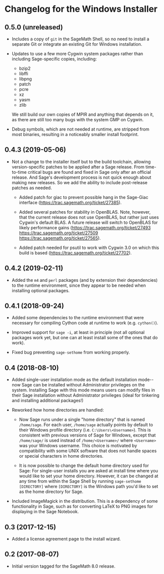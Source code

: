 Changelog for the Windows Installer
===================================

0.5.0 (unreleased)
------------------

* Includes a copy of `git` in the SageMath Shell, so no need to install a
  separate Git or integrate an existing Git for Windows installation.

* Updates to use a few more Cygwin system packages rather than including
  Sage-specific copies, including:

  * bzip2
  * libffi
  * libpng
  * patch
  * pcre
  * xz
  * yasm
  * zlib

  We still build our own copies of MPIR and anything that depends on it,
  as there are still too many bugs with the system GMP on Cygwin.

* Debug symbols, which are not needed at runtime, are stripped from most
  binaries, resulting in a noticeably smaller install footprint.


0.4.3 (2019-05-06)
------------------

* Not a change to the installer itself but to the build toolchain, allowing
  version-specific patches to be applied after a Sage release.  From
  time-to-time critical bugs are found and fixed in Sage only after an
  official release.  And Sage's development process is not quick enough
  about making new releases.  So we add the ability to include post-release
  patches as needed.

  * Added patch for giac to prevent possible hang in the Sage-Giac interface
    (https://trac.sagemath.org/ticket/27385).

  * Added several patches for stability in OpenBLAS.  Note, however, that
    the current release does not use OpenBLAS, but rather just uses
    Cygwin's default BLAS.  A future release will switch to OpenBLAS for
    likely performance gains (https://trac.sagemath.org/ticket/27493
    https://trac.sagemath.org/ticket/27509
    https://trac.sagemath.org/ticket/27565).

  * Added patch needed for psutil to work with Cygwin 3.0 on which this
    build is based (https://trac.sagemath.org/ticket/27702).


0.4.2 (2019-02-11)
------------------

* Added the `m4` and `perl` packages (and by extension their dependencies)
  to the runtime environment, since they appear to be needed when
  installing optional packages.


0.4.1 (2018-09-24)
------------------

* Added some dependencies to the runtime environment that were necessary
  for compiling Cython code at runtime to work (e.g. `cython()`).

* Improved support for `sage -i`, at least in principle (not all optional
  packages work yet, but one can at least install some of the ones that do
  work).

* Fixed bug preventing `sage-sethome` from working properly.


0.4 (2018-08-10)
----------------

* Added single-user installation mode as the default installation mode--now
  Sage can be installed without Administrator privileges on the system.
  Installing Sage with this mode means users can modify files in their Sage
  installation without Administrator privileges (ideal for tinkering and
  installing additional packages!)

* Reworked how home directories are handled:

  * Now Sage runs under a single "home directory" that is named
    `/home/sage`.  For each user, `/home/sage` actually points by default to
    their Windows profile directory (i.e. `C:\Users\<Username>`).  This is
    consistent with previous versions of Sage for Windows, except that
    `/home/sage/` is used instead of `/home/<Username>/` where `<Username>`
    was your Windows username.  This choice is motivated by compatibility
    with some UNIX software that does not handle spaces or special
    characters in home directories.

  * It is now possible to change the default home directory used for Sage:
    For single-user installs you are asked at install time where you would
    like to set your home directory.  However, it can be changed at any time
    from within the Sage Shell by running `sage-sethome [DIRECTORY]` where
    `[DIRECTORY]` is the Windows path you'd like to set as the home
    directory for Sage.

* Included ImageMagick in the distribution.  This is a dependency of some
  functionality in Sage, such as for converting LaTeX to PNG images for
  displaying in the Sage Notebook.


0.3 (2017-12-15)
----------------

* Added a license agreement page to the install wizard.


0.2 (2017-08-07)
----------------

* Initial version tagged for the SageMath 8.0 release.
